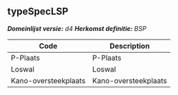 ## typeSpecLSP

*__Domeinlijst versie:__ d4*
*__Herkomst definitie:__ BSP*

|__Code__ |__Description__	|
|	---	|	---	|
| P-Plaats | P-Plaats |
| Loswal   | Loswal |
| Kano-oversteekplaats |Kano-oversteekplaats |